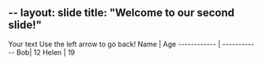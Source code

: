 --
layout: slide title: "Welcome to our second slide!" 
--
Your text Use the left arrow to go back!
Name | Age 
------------ | ------------
Bob| 12
Helen | 19
